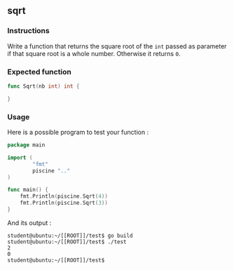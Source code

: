 ## sqrt

### Instructions

Write a function that returns the square root of the `int` passed as parameter if that square root is a whole number. Otherwise it returns `0`.

### Expected function

```go
func Sqrt(nb int) int {

}
```

### Usage

Here is a possible program to test your function :

```go
package main

import (
        "fmt"
        piscine ".."
)

func main() {
	fmt.Println(piscine.Sqrt(4))
	fmt.Println(piscine.Sqrt(3))
}
```

And its output :

```console
student@ubuntu:~/[[ROOT]]/test$ go build
student@ubuntu:~/[[ROOT]]/test$ ./test
2
0
student@ubuntu:~/[[ROOT]]/test$
```
